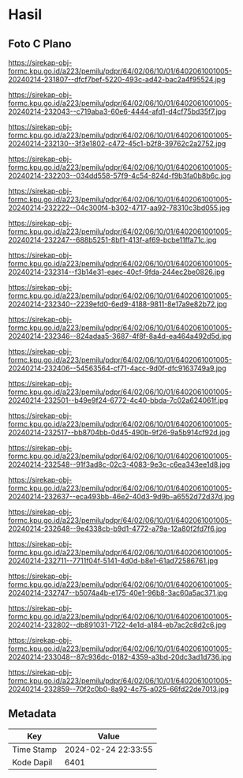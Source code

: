 # Hasil

## Foto C Plano

https://sirekap-obj-formc.kpu.go.id/a223/pemilu/pdpr/64/02/06/10/01/6402061001005-20240214-231807--dfcf7bef-5220-493c-ad42-bac2a4f95524.jpg

https://sirekap-obj-formc.kpu.go.id/a223/pemilu/pdpr/64/02/06/10/01/6402061001005-20240214-232043--c719aba3-60e6-4444-afd1-d4cf75bd35f7.jpg

https://sirekap-obj-formc.kpu.go.id/a223/pemilu/pdpr/64/02/06/10/01/6402061001005-20240214-232130--3f3e1802-c472-45c1-b2f8-39762c2a2752.jpg

https://sirekap-obj-formc.kpu.go.id/a223/pemilu/pdpr/64/02/06/10/01/6402061001005-20240214-232203--034dd558-57f9-4c54-824d-f9b3fa0b8b6c.jpg

https://sirekap-obj-formc.kpu.go.id/a223/pemilu/pdpr/64/02/06/10/01/6402061001005-20240214-232222--04c300f4-b302-4717-aa92-78310c3bd055.jpg

https://sirekap-obj-formc.kpu.go.id/a223/pemilu/pdpr/64/02/06/10/01/6402061001005-20240214-232247--688b5251-8bf1-413f-af69-bcbe11ffa71c.jpg

https://sirekap-obj-formc.kpu.go.id/a223/pemilu/pdpr/64/02/06/10/01/6402061001005-20240214-232314--f3b14e31-eaec-40cf-9fda-244ec2be0826.jpg

https://sirekap-obj-formc.kpu.go.id/a223/pemilu/pdpr/64/02/06/10/01/6402061001005-20240214-232340--2239efd0-6ed9-4188-9811-8e17a9e82b72.jpg

https://sirekap-obj-formc.kpu.go.id/a223/pemilu/pdpr/64/02/06/10/01/6402061001005-20240214-232346--824adaa5-3687-4f8f-8a4d-ea464a492d5d.jpg

https://sirekap-obj-formc.kpu.go.id/a223/pemilu/pdpr/64/02/06/10/01/6402061001005-20240214-232406--54563564-cf71-4acc-9d0f-dfc9163749a9.jpg

https://sirekap-obj-formc.kpu.go.id/a223/pemilu/pdpr/64/02/06/10/01/6402061001005-20240214-232501--b49e9f24-6772-4c40-bbda-7c02a624061f.jpg

https://sirekap-obj-formc.kpu.go.id/a223/pemilu/pdpr/64/02/06/10/01/6402061001005-20240214-232517--bb8704bb-0d45-490b-9f26-9a5b914cf92d.jpg

https://sirekap-obj-formc.kpu.go.id/a223/pemilu/pdpr/64/02/06/10/01/6402061001005-20240214-232548--91f3ad8c-02c3-4083-9e3c-c6ea343ee1d8.jpg

https://sirekap-obj-formc.kpu.go.id/a223/pemilu/pdpr/64/02/06/10/01/6402061001005-20240214-232637--eca493bb-46e2-40d3-9d9b-a6552d72d37d.jpg

https://sirekap-obj-formc.kpu.go.id/a223/pemilu/pdpr/64/02/06/10/01/6402061001005-20240214-232648--9e4338cb-b9d1-4772-a79a-12a80f2fd7f6.jpg

https://sirekap-obj-formc.kpu.go.id/a223/pemilu/pdpr/64/02/06/10/01/6402061001005-20240214-232711--7711f04f-5141-4d0d-b8e1-61ad72586761.jpg

https://sirekap-obj-formc.kpu.go.id/a223/pemilu/pdpr/64/02/06/10/01/6402061001005-20240214-232747--b5074a4b-e175-40e1-96b8-3ac60a5ac371.jpg

https://sirekap-obj-formc.kpu.go.id/a223/pemilu/pdpr/64/02/06/10/01/6402061001005-20240214-232802--db891031-7122-4e1d-a184-eb7ac2c8d2c6.jpg

https://sirekap-obj-formc.kpu.go.id/a223/pemilu/pdpr/64/02/06/10/01/6402061001005-20240214-233048--87c936dc-0182-4359-a3bd-20dc3ad1d736.jpg

https://sirekap-obj-formc.kpu.go.id/a223/pemilu/pdpr/64/02/06/10/01/6402061001005-20240214-232859--70f2c0b0-8a92-4c75-a025-66fd22de7013.jpg


## Metadata

| Key        | Value               |
| ---------- | ------------------- |
| Time Stamp | 2024-02-24 22:33:55 |
| Kode Dapil | 6401                |



